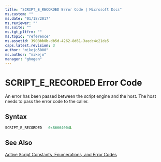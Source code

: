 ```yaml
---
title: "SCRIPT_E_RECORDED Error Code | Microsoft Docs"
ms.custom: ""
ms.date: "01/18/2017"
ms.reviewer: ""
ms.suite: ""
ms.tgt_pltfrm: ""
ms.topic: "reference"
ms.assetid: 3908bb0b-db5d-4262-8d61-3aedc4c21de5
caps.latest.revision: 3
author: "mikejo5000"
ms.author: "mikejo"
manager: "ghogen"
---
```

# SCRIPT_E_RECORDED Error Code
An error has been passed between the script engine and the host. The host needs to pass the error code to the caller.  
  
## Syntax  
  
```cpp  
SCRIPT_E_RECORDED   0x86664004L  
```  
  
## See Also  
 [Active Script Constants, Enumerations, and Error Codes](../../winscript/reference/active-script-constants-enumerations-and-error-codes.md)